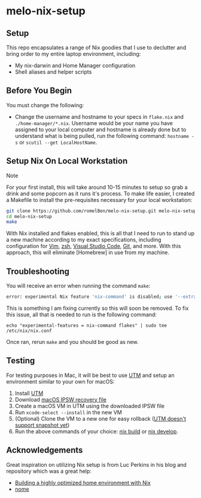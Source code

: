 # melo-nix-setup
## Setup
This repo encapsulates a range of Nix goodies that I use to declutter and bring order to my entire laptop environment, including:

- My nix-darwin and Home Manager configuration
- Shell aliases and helper scripts

## Before You Begin
You must change the following:
- Change the username and hostname to your specs in `flake.nix` and `./home-manager/*.nix`. Username would be your name you have assigned to your local computer and hostname is already done but to understand what is being pulled, run the following command: `hostname -s` or `scutil --get LocalHostName`.

## Setup Nix On Local Workstation
> [!NOTE]
> For your first install, this will take around 10-15 minutes to setup so grab a drink and some popcorn as it runs it's process.
To make life easier, I created a Makefile to install the pre-requisites necessary for your local workstation:
```sh
git clone https://github.com/romelBen/melo-nix-setup.git melo-nix-setup
cd melo-nix-setup
make
```

With Nix installed and flakes enabled, this is all that I need to run to stand up a new machine according to my exact specifications, including configuration for [Vim](./nix-darwin/home-manager/neovim.nix), [zsh](./nix-darwin/home-manager/zsh.nix), [Visual Studio Code](./nix-darwin/home-manager/vscode.nix), [Git](./nix-darwin/home-manager/git.nix), and more.
With this approach, this will eliminate [Homebrew] in use from my machine.

## Troubleshooting
You will receive an error when running the command `make`:
```sh
error: experimental Nix feature 'nix-command' is disabled; use '--extra-experimental-features nix-command'; to override
```
This is something I am fixing currently so this will soon be removed. To fix this issue, all that is needed to run is the following command:
```shell
echo "experimental-features = nix-command flakes" | sudo tee /etc/nix/nix.conf
```

Once ran, rerun `make` and you should be good as new.

## Testing
For testing purposes in Mac, it will be best to use [UTM](https://getutm.app) and setup an environment similar to your own for macOS:
1. Install [UTM](https://getutm.app)
2. Download [macOS IPSW recovery file](https://ipsw.me/product/Mac)
3. Create a macOS VM in UTM using the downloaded IPSW file
4. Run `xcode-select --install` in the new VM
5. (Optional) Clone the VM to a new one for easy rollback ([UTM doesn't support snapshot yet](https://github.com/utmapp/UTM/issues/2688))
6. Run the above commands of your choice: [nix build](#using-nix-build) or [nix develop](#using-nix-develop).

## Acknowledgements
Great inspiration on utilizing Nix setup is from Luc Perkins in his blog and repository which was a great help:
- [Building a highly optimized home environment with Nix](https://determinate.systems/posts/nix-home-env/)
- [nome](https://github.com/the-nix-way/nome/tree/main)
